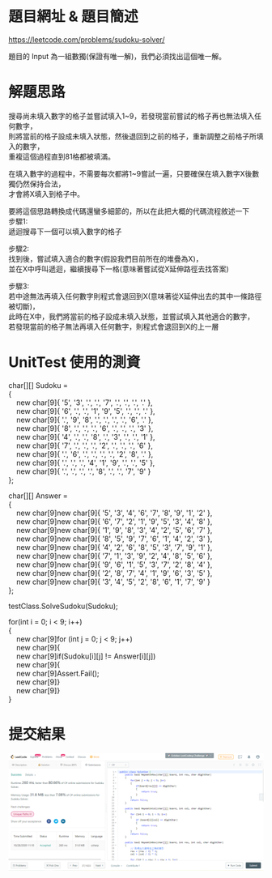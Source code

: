 # 題目網址 & 題目簡述  
https://leetcode.com/problems/sudoku-solver/  
  
題目的 Input 為一組數獨(保證有唯一解)，我們必須找出這個唯一解。  
  
# 解題思路  
搜尋尚未填入數字的格子並嘗試填入1~9，若發現當前嘗試的格子再也無法填入任何數字，  
則將當前的格子設成未填入狀態，然後退回到之前的格子，重新調整之前格子所填入的數字，  
重複這個過程直到81格都被填滿。  
  
在填入數字的過程中，不需要每次都將1~9嘗試一遍，只要確保在填入數字X後數獨仍然保持合法，  
才會將X填入到格子中。  
  
要將這個思路轉換成代碼還蠻多細節的，所以在此把大概的代碼流程敘述一下  
步驟1:  
遞迴搜尋下一個可以填入數字的格子  
  
步驟2:  
找到後，嘗試填入適合的數字(假設我們目前所在的堆疊為X)，  
並在X中呼叫遞迴，繼續搜尋下一格(意味著嘗試從X延伸路徑去找答案)  
  
步驟3:  
若中途無法再填入任何數字則程式會退回到X(意味著從X延伸出去的其中一條路徑被切斷)，  
此時在X中，我們將當前的格子設成未填入狀態，並嘗試填入其他適合的數字，  
若發現當前的格子無法再填入任何數字，則程式會退回到X的上一層  
  
# UnitTest 使用的測資  
char[][] Sudoku =  
{  
&nbsp;&nbsp;&nbsp;&nbsp;new char[9]{ '5', '3', '.', '.', '7', '.', '.', '.', '.' },  
&nbsp;&nbsp;&nbsp;&nbsp;new char[9]{ '6', '.', '.', '1', '9', '5', '.', '.', '.' },  
&nbsp;&nbsp;&nbsp;&nbsp;new char[9]{ '.', '9', '8', '.', '.', '.', '.', '6', '.' },  
&nbsp;&nbsp;&nbsp;&nbsp;new char[9]{ '8', '.', '.', '.', '6', '.', '.', '.', '3' },  
&nbsp;&nbsp;&nbsp;&nbsp;new char[9]{ '4', '.', '.', '8', '.', '3', '.', '.', '1' },  
&nbsp;&nbsp;&nbsp;&nbsp;new char[9]{ '7', '.', '.', '.', '2', '.', '.', '.', '6' },  
&nbsp;&nbsp;&nbsp;&nbsp;new char[9]{ '.', '6', '.', '.', '.', '.', '2', '8', '.' },  
&nbsp;&nbsp;&nbsp;&nbsp;new char[9]{ '.', '.', '.', '4', '1', '9', '.', '.', '5' },  
&nbsp;&nbsp;&nbsp;&nbsp;new char[9]{ '.', '.', '.', '.', '8', '.', '.', '7', '9' }  
};  
  
char[][] Answer =  
{  
&nbsp;&nbsp;&nbsp;&nbsp;new char[9]new char[9]{ '5', '3', '4', '6', '7', '8', '9', '1', '2' },  
&nbsp;&nbsp;&nbsp;&nbsp;new char[9]new char[9]{ '6', '7', '2', '1', '9', '5', '3', '4', '8' },  
&nbsp;&nbsp;&nbsp;&nbsp;new char[9]new char[9]{ '1', '9', '8', '3', '4', '2', '5', '6', '7' },  
&nbsp;&nbsp;&nbsp;&nbsp;new char[9]new char[9]{ '8', '5', '9', '7', '6', '1', '4', '2', '3' },  
&nbsp;&nbsp;&nbsp;&nbsp;new char[9]new char[9]{ '4', '2', '6', '8', '5', '3', '7', '9', '1' },  
&nbsp;&nbsp;&nbsp;&nbsp;new char[9]new char[9]{ '7', '1', '3', '9', '2', '4', '8', '5', '6' },  
&nbsp;&nbsp;&nbsp;&nbsp;new char[9]new char[9]{ '9', '6', '1', '5', '3', '7', '2', '8', '4' },  
&nbsp;&nbsp;&nbsp;&nbsp;new char[9]new char[9]{ '2', '8', '7', '4', '1', '9', '6', '3', '5' },  
&nbsp;&nbsp;&nbsp;&nbsp;new char[9]new char[9]{ '3', '4', '5', '2', '8', '6', '1', '7', '9' }  
};  
  
testClass.SolveSudoku(Sudoku);  
  
for(int i = 0; i < 9; i++)  
{  
&nbsp;&nbsp;&nbsp;&nbsp;new char[9]for (int j = 0; j < 9; j++)  
&nbsp;&nbsp;&nbsp;&nbsp;new char[9]{  
&nbsp;&nbsp;&nbsp;&nbsp;new char[9]if(Sudoku[i][j] != Answer[i][j])  
&nbsp;&nbsp;&nbsp;&nbsp;new char[9]{  
&nbsp;&nbsp;&nbsp;&nbsp;new char[9]Assert.Fail();  
&nbsp;&nbsp;&nbsp;&nbsp;new char[9]}  
&nbsp;&nbsp;&nbsp;&nbsp;new char[9]}  
}  
  
# 提交結果  
![image](https://raw.githubusercontent.com/Jacky20200711/LeetCode/master/Q37(Sudoku%20Solver)/SuccessShot.PNG)  
&emsp;  
&emsp;  
